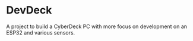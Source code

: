 # DevDeck
A project to build a CyberDeck PC with more focus on development on an ESP32 and various sensors.
